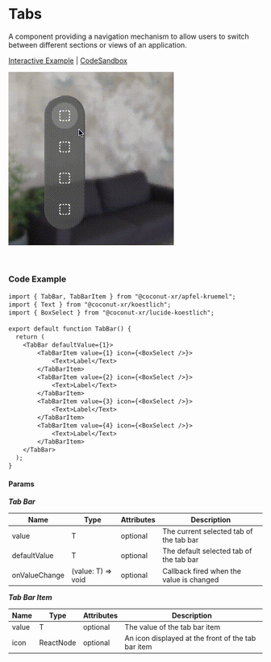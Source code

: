 # Tabs

A component providing a navigation mechanism to allow users to switch between different sections or views of an application.

[Interactive Example](https://coconut-xr.github.io/apfel-kruemel/examples/#/tab-bars) | [CodeSandbox](https://codesandbox.io/s/apfel-kruemel-examples-ld9xk5?file=/src/pages/TabBars.tsx)

![TabBar](images/tabBar.gif)

<br>

### Code Example

```tsx
import { TabBar, TabBarItem } from "@coconut-xr/apfel-kruemel";
import { Text } from "@coconut-xr/koestlich";
import { BoxSelect } from "@coconut-xr/lucide-koestlich";

export default function TabBar() {
  return (
    <TabBar defaultValue={1}>
        <TabBarItem value={1} icon={<BoxSelect />}>
            <Text>Label</Text>
        </TabBarItem>
        <TabBarItem value={2} icon={<BoxSelect />}>
            <Text>Label</Text>
        </TabBarItem>
        <TabBarItem value={3} icon={<BoxSelect />}>
            <Text>Label</Text>
        </TabBarItem>
        <TabBarItem value={4} icon={<BoxSelect />}>
            <Text>Label</Text>
        </TabBarItem>
    </TabBar>
  );
}
```

#### Params

___Tab Bar___

| Name   | Type    | Attributes               | Description        |
|------- |-------- |------------------------- |------------------- |
| value  | T  | optional  | The current selected tab of the tab bar  |
| defaultValue  | T  | optional  | The default selected tab of the tab bar |
| onValueChange  | (value: T) => void  | optional | Callback fired when the value is changed |

___Tab Bar Item___

| Name   | Type    | Attributes               | Description        |
|------- |-------- |------------------------- |------------------- |
| value  | T  | optional  | The value of the tab bar item |
| icon  | ReactNode  | optional  | An icon displayed at the front of the tab bar item |